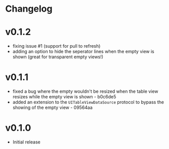# Changelog

# v0.1.2
- fixing issue #1 (support for pull to refresh)
- adding an option to hide the seperator lines when the empty view is shown (great for transparent empty views!)

# v0.1.1
- fixed a bug where the empty wouldn't be resized when the table view resizes while the empty view is shown - b0c6de5
- added an extension to the `UITableViewDataSource` protocol to bypass the showing of the empty view - 09564aa

# v0.1.0

- Initial release
